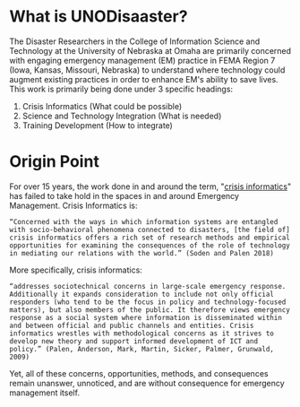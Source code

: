 # What is UNODisaaster?

The Disaster Researchers in the College of Information Science and Technology at the University of Nebraska at Omaha are primarily concerned with engaging emergency management (EM) practice in FEMA Region 7 (Iowa, Kansas, Missouri, Nebraska) to understand where technology could augment existing practices in order to enhance EM's ability to save lives. This work is primarily being done under 3 specific headings: 

1. Crisis Informatics (What could be possible)
2. Science and Technology Integration (What is needed)
3. Training Development (How to integrate)



# Origin Point

For over 15 years, the work done in and around the term, "[crisis informatics](https://tinyurl.com/crisisinformatics)" has failed to take hold in the spaces in and around Emergency Management. Crisis Informatics is: 

`“Concerned with the ways in which information systems are entangled with socio-behavioral phenomena connected to disasters, [the field of] crisis informatics offers a rich set of research methods and empirical opportunities for examining the consequences of the role of technology in mediating our relations with the world.” (Soden and Palen 2018)`

More specifically, crisis informatics:

`“addresses sociotechnical concerns in large-scale emergency response. Additionally it expands consideration to include not only official responders (who tend to be the focus in policy and technology-focused matters), but also members of the public. It therefore views emergency response as a social system where information is disseminated within and between official and public channels and entities. Crisis informatics wrestles with methodological concerns as it strives to develop new theory and support informed development of ICT and policy.” (Palen, Anderson, Mark, Martin, Sicker, Palmer, Grunwald, 2009)`

Yet, all of these concerns, opportunities, methods, and consequences remain unanswer, unnoticed, and are without consequence for emergency management itself. 

